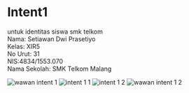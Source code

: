 # Intent1

untuk identitas siswa smk telkom <br>
Nama: Setiawan Dwi Prasetiyo <br>
Kelas: XIR5 <br>
No Urut: 31 <br>
NIS:4834/1553.070 <br>
Nama Sekolah: SMK Telkom Malang <br>

![wawan intent 1](https://cloud.githubusercontent.com/assets/22092283/22404505/abddab92-e664-11e6-9d3b-09bb1eae459e.PNG)
![intent 1 1](https://cloud.githubusercontent.com/assets/22092283/22404507/abdea722-e664-11e6-83f9-b16e475a18e1.PNG)
![intent 1 2](https://cloud.githubusercontent.com/assets/22092283/22404506/abde2dec-e664-11e6-9c90-20c47c844003.PNG)
![wawan intent 1 2](https://cloud.githubusercontent.com/assets/22092283/22404508/abe2cffa-e664-11e6-9c04-4ef33e81d47d.PNG)
